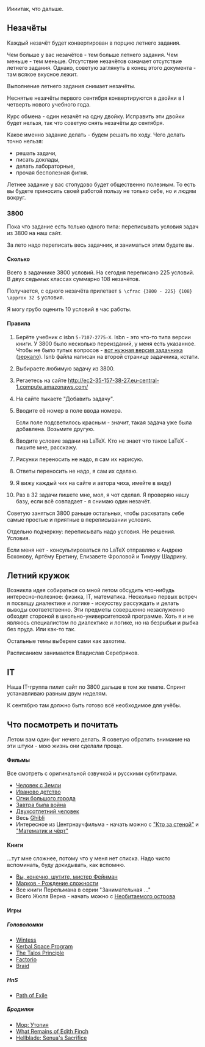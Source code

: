 Иииитак, что дальше.

## Незачёты

Каждый незачёт будет конвертирован в порцию летнего задания.

Чем больше у вас незачётов - тем больше летнего задания. Чем меньше - тем меньше. Отсутствие незачётов означает отсутствие летнего задания. Однако, советую заглянуть в конец этого документа - там всякое вкусное лежит.

Выполнение летнего задания снимает незачёты.

Неснятые незачёты первого сентября конвертируются в двойки в I четверть нового учебного года.

Курс обмена - один незачёт на одну двойку. Исправить эти двойки будет нельзя, так что советую снять незачёты до сентября.

Какое именно задание делать - будем решать по ходу. Чего делать точно нельзя:
- решать задачи,
- писать доклады,
- делать лабораторные,
- прочая бесполезная фигня.

Летнее задание у вас стопудово будет общественно полезным. То есть вы будете приносить своей работой пользу не только себе, но и людям вокруг.

### 3800

Пока что задание есть только одного типа: переписывать условия задач из 3800 на наш сайт.

За лето надо переписать весь задачник, и заниматься этим будете вы.

#### Сколько

Всего в задачнике 3800 условий. На сегодня переписано 225 условий. В двух седьмых классах суммарно 108 незачётов.

Получается, с одного незачёта прилетает `$ \cfrac {3800 - 225} {108} \approx 32 $` условия.

Я могу грубо оценить 10 условий в час работы.

#### Правила

1. Берёте учебник с isbn `5-7107-2775-X`. Isbn - это что-то типа версии книги. У 3800 было несколько переизданий, у меня есть указанное. Чтобы не было тупых вопросов - [вот нужная версия задачника](https://drive.google.com/file/d/0B2os8YSZjvsvZTE5MjFlMWEtNzU5ZS00ZmQ2LTlkOTktMWRiYjRlZjUxNmFk/view) ([зеркало](https://yadi.sk/i/AEiKMnmXNqz7bw)). Isnb файла написан на второй странице задачника, кстати.

1. Выбираете любимую задачу из 3800.

1. Регаетесь на сайте http://ec2-35-157-38-27.eu-central-1.compute.amazonaws.com/

1. На сайте тыкаете "Добавить задачу".

1. Вводите её номер в поле ввода номера.
	
	Если поле подсветилось красным - значит, такая задача уже была добавлена. Возьмите другую.

1. Вводите условие задани на LaTeX. Кто не знает что такое LaTeX - пишите мне, расскажу.

1. Рисунки переносить не надо, я сам их нарисую.

1. Ответы переносить не надо, я сам их сделаю.

1. Я вижу каждый чих на сайте и автора чиха, имейте в виду)

1. Раз в 32 задачи пишете мне, мол, я чот сделал. Я проверяю нашу базу, если всё совпадает - я снимаю один незачёт.

Советую заняться 3800 раньше остальных, чтобы расхватать себе самые простые и приятные в переписывании условия.

Отдельно подчеркну: переписывать надо условия. Не решения. Условия.

Если меня нет - консультироваться по LaTeX отправляю к Андрею Бохонову, Артёму Еретину, Елизавете Фроловой и Тимуру Шадрину.

## Летний кружок

Возникла идея собираться со мной летом обсудить что-нибудь интересно-полезное: физика, IT, математика. Несколько первых встреч я посвящу диалектике и логике - искусству рассуждать и делать выводы соответственно. Эти предметы совершенно незаслуженно обходят стороной в школьно-университетской программе. Хоть я и не являюсь специалистом по диалектике и логике, но на безрыбьи и рыбка без пруда. Или как-то так.

Остальные темы выберем сами как захотим.

Расписанием занимается Владислав Серебряков.

## IT

Наша IT-группа пилит сайт по 3800 дальше в том же темпе. Спринт устанавливаю равным двум неделям.

К сентябрю там должно быть готово всё необходимое для учёбы.

## Что посмотреть и почитать

Летом вам один фиг нечего делать. Я советую обратить внимание на эти штуки - мою жизнь они сделали проще.

#### Фильмы

Все смотреть с оригинальной озвучкой и русскими субтитрами.

- [Человек с Земли](https://www.imdb.com/title/tt0756683/?ref_=ttls_li_tt)
- [Иваново детство](https://www.imdb.com/title/tt0056111/?ref_=ttls_li_tt)
- [Огни большого города](https://www.imdb.com/title/tt0021749/?ref_=nm_flmg_act_7)
- [Завтра была война](https://www.imdb.com/title/tt0094369/?ref_=ttls_li_tt)
- [Двухсотлетний человек](https://www.imdb.com/title/tt0182789/)
- Весь [Ghibli](https://www.imdb.com/list/ls068907948/)
- Интересное из Центрнаучфильма - начать можно с ["Кто за стеной"](https://www.youtube.com/watch?v=ECvsD4b0JlU) и ["Математик и чёрт"](https://www.youtube.com/watch?v=52yhBkkulXw)

#### Книги
...тут мне сложнее, потому что у меня нет списка. Надо чисто вспоминать, буду докидывать, как вспомню.

- [Вы, конечно, шутите, мистер Фейнман](http://lib.ru/ANEKDOTY/FEINMAN/feinman.txt)
- [Марков - Рождение сложности](https://royallib.com/book/markov_aleksandr/rogdenie_slognosti.html)
- Все книги Перельмана в серии "Занимательная ..."
- Всего Жюля Верна - начать можно с [Необитаемого острова](http://lib.ru/INOFANT/VERN/ostrow.txt)

#### Игры

##### Головоломки
- [Wintess](https://store.steampowered.com/app/210970/The_Witness/)
- [Kerbal Space Program](https://store.steampowered.com/app/220200/Kerbal_Space_Program/)
- [The Talos Principle](https://store.steampowered.com/app/257510/The_Talos_Principle/)
- [Factorio](https://store.steampowered.com/app/427520/Factorio/)
- [Braid](https://store.steampowered.com/app/26800/Braid/)

##### HnS
- [Path of Exile](https://store.steampowered.com/app/238960/Path_of_Exile/)

##### Бродилки
- [Мор: Утопия](https://store.steampowered.com/app/505230/Pathologic_2/)
- [What Remains of Edith Finch](https://store.steampowered.com/app/501300/What_Remains_of_Edith_Finch/)
- [Hellblade: Senua's Sacrifice](https://store.steampowered.com/app/414340/Hellblade_Senuas_Sacrifice/)
